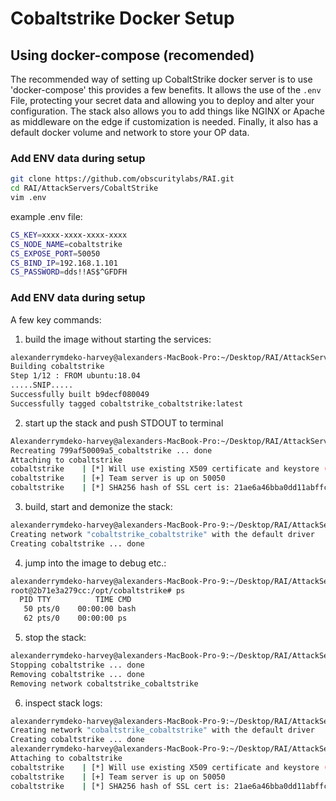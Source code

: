 # Cobaltstrike Docker Setup

## Using docker-compose (recomended)

The recommended way of setting up CobaltStrike docker server is to use 'docker-compose' this provides a few benefits. It allows the use of the `.env` File, protecting your secret data and allowing you to deploy and alter your configuration. The stack also allows you to add things like NGINX or Apache as middleware on the edge if customization is needed. Finally, it also has a default docker volume and network to store your OP data. 

### Add ENV data during setup

```bash
git clone https://github.com/obscuritylabs/RAI.git
cd RAI/AttackServers/CobaltStrike
vim .env
```

example .env file:
```bash
CS_KEY=xxxx-xxxx-xxxx-xxxx
CS_NODE_NAME=cobaltstrike
CS_EXPOSE_PORT=50050
CS_BIND_IP=192.168.1.101
CS_PASSWORD=dds!!AS$^GFDFH

```

### Add ENV data during setup

A few key commands:

1) build the image without starting the services:
```bash
alexanderrymdeko-harvey@alexanders-MacBook-Pro:~/Desktop/RAI/AttackServers/CobaltStrike$ docker-compose build
Building cobaltstrike
Step 1/12 : FROM ubuntu:18.04
.....SNIP.....
Successfully built b9decf080049
Successfully tagged cobaltstrike_cobaltstrike:latest
```

2) start up the stack and push STDOUT to terminal
```bash
Alexanderrymdeko-harvey@alexanders-MacBook-Pro:~/Desktop/RAI/AttackServers/CobaltStrike$ docker-compose up
Recreating 799af50009a5_cobaltstrike ... done
Attaching to cobaltstrike
cobaltstrike    | [*] Will use existing X509 certificate and keystore (for SSL)
cobaltstrike    | [+] Team server is up on 50050
cobaltstrike    | [*] SHA256 hash of SSL cert is: 21ae6a46bba0dd11abffc9da072f83145ad3784286f654ebaf47e751f6c856a8
```

3) build, start and demonize the stack:
```bash
alexanderrymdeko-harvey@alexanders-MacBook-Pro-9:~/Desktop/RAI/AttackServers/CobaltStrike$ docker-compose up -d
Creating network "cobaltstrike_cobaltstrike" with the default driver
Creating cobaltstrike ... done
```

4) jump into the image to debug etc.:
```bash
alexanderrymdeko-harvey@alexanders-MacBook-Pro-9:~/Desktop/RAI/AttackServers/CobaltStrike$ docker-compose exec cobaltstrike bash
root@2b71e3a279cc:/opt/cobaltstrike# ps
  PID TTY          TIME CMD
   50 pts/0    00:00:00 bash
   62 pts/0    00:00:00 ps
```
5) stop the stack:
```bash
alexanderrymdeko-harvey@alexanders-MacBook-Pro-9:~/Desktop/RAI/AttackServers/CobaltStrike$ docker-compose down
Stopping cobaltstrike ... done
Removing cobaltstrike ... done
Removing network cobaltstrike_cobaltstrike
```
6) inspect stack logs:
```bash
alexanderrymdeko-harvey@alexanders-MacBook-Pro-9:~/Desktop/RAI/AttackServers/CobaltStrike$ docker-compose up -d
Creating network "cobaltstrike_cobaltstrike" with the default driver
Creating cobaltstrike ... done
alexanderrymdeko-harvey@alexanders-MacBook-Pro-9:~/Desktop/RAI/AttackServers/CobaltStrike$ docker-compose logs cobaltstrike
Attaching to cobaltstrike
cobaltstrike    | [*] Will use existing X509 certificate and keystore (for SSL)
cobaltstrike    | [+] Team server is up on 50050
cobaltstrike    | [*] SHA256 hash of SSL cert is: 21ae6a46bba0dd11abffc9da072f83145ad3784286f654ebaf47e751f6c856a8
```